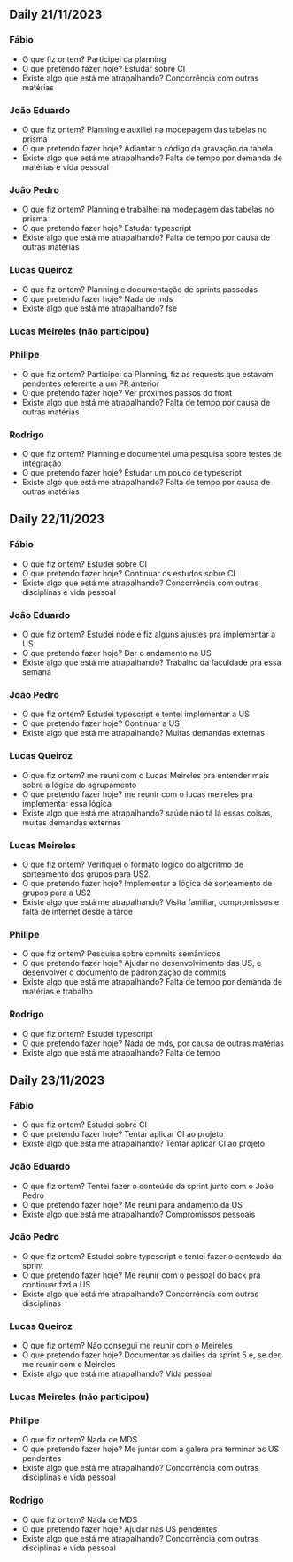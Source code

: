 ## Daily 21/11/2023
### Fábio
- O que fiz ontem? Participei da planning
- O que pretendo fazer hoje? Estudar sobre CI
- Existe algo que está me atrapalhando? Concorrência com outras matérias

### João Eduardo
- O que fiz ontem? Planning e auxiliei na modepagem das tabelas no prisma
- O que pretendo fazer hoje? Adiantar o código da gravação da tabela.
- Existe algo que está me atrapalhando? Falta de tempo por demanda de matérias e vida pessoal

### João Pedro
- O que fiz ontem? Planning e trabalhei na modepagem das tabelas no prisma
- O que pretendo fazer hoje? Estudar typescript
- Existe algo que está me atrapalhando? Falta de tempo por causa de outras matérias

### Lucas Queiroz
- O que fiz ontem? Planning e documentação de sprints passadas
- O que pretendo fazer hoje? Nada de mds
- Existe algo que está me atrapalhando? fse

### Lucas Meireles (não participou)

### Philipe
- O que fiz ontem? Participei da Planning, fiz as requests que estavam pendentes referente a um PR anterior
- O que pretendo fazer hoje? Ver próximos passos do front
- Existe algo que está me atrapalhando? Falta de tempo por causa de outras matérias

### Rodrigo
- O que fiz ontem? Planning e documentei uma pesquisa sobre testes de integração
- O que pretendo fazer hoje? Estudar um pouco de typescript
- Existe algo que está me atrapalhando? Falta de tempo por causa de outras matérias

## Daily 22/11/2023
### Fábio
- O que fiz ontem? Estudei sobre CI
- O que pretendo fazer hoje? Continuar os estudos sobre CI
- Existe algo que está me atrapalhando? Concorrência com outras disciplinas e vida pessoal

### João Eduardo
- O que fiz ontem? Estudei node e fiz alguns ajustes pra  implementar a US
- O que pretendo fazer hoje? Dar o andamento na US
- Existe algo que está me atrapalhando? Trabalho da faculdade pra essa semana

### João Pedro
- O que fiz ontem? Estudei typescript e tentei implementar a US
- O que pretendo fazer hoje? Continuar a US
- Existe algo que está me atrapalhando? Muitas demandas externas

### Lucas Queiroz
- O que fiz ontem? me reuni com o Lucas Meireles pra entender mais sobre a lógica do agrupamento
- O que pretendo fazer hoje? me reunir com o lucas meireles pra implementar essa lógica
- Existe algo que está me atrapalhando? saúde não tá lá essas coisas, muitas demandas externas

### Lucas Meireles
- O que fiz ontem? Verifiquei o formato lógico do algoritmo de sorteamento dos grupos para US2.
- O que pretendo fazer hoje? Implementar a lógica de sorteamento de grupos para a US2
- Existe algo que está me atrapalhando? Visita familiar, compromissos e falta de internet desde a tarde

### Philipe
- O que fiz ontem? Pesquisa sobre commits semânticos
- O que pretendo fazer hoje? Ajudar no desenvolvimento das US, e desenvolver o documento de padronização de commits
- Existe algo que está me atrapalhando? Falta de tempo por demanda de matérias e trabalho

### Rodrigo
- O que fiz ontem? Estudei typescript
- O que pretendo fazer hoje? Nada de mds, por causa de outras matérias
- Existe algo que está me atrapalhando? Falta de tempo

## Daily 23/11/2023
### Fábio
- O que fiz ontem? Estudei sobre CI
- O que pretendo fazer hoje? Tentar aplicar CI ao projeto
- Existe algo que está me atrapalhando? Tentar aplicar CI ao projeto

### João Eduardo
- O que fiz ontem? Tentei fazer o conteúdo da sprint junto com o João Pedro
- O que pretendo fazer hoje? Me reuni para andamento da US
- Existe algo que está me atrapalhando? Compromissos pessoais

### João Pedro
- O que fiz ontem? Estudei sobre typescript e tentei fazer o conteudo da sprint
- O que pretendo fazer hoje? Me reunir com o pessoal do back pra continuar fzd a US
- Existe algo que está me atrapalhando? Concorrência com outras disciplinas

### Lucas Queiroz
- O que fiz ontem? Não consegui me reunir com o Meireles
- O que pretendo fazer hoje? Documentar as dailies da sprint 5 e, se der, me reunir com o Meireles
- Existe algo que está me atrapalhando? Vida pessoal

### Lucas Meireles (não participou)

### Philipe
- O que fiz ontem? Nada de MDS
- O que pretendo fazer hoje? Me juntar com a galera pra terminar as US pendentes
- Existe algo que está me atrapalhando? Concorrência com outras disciplinas e vida pessoal

### Rodrigo
- O que fiz ontem? Nada de MDS
- O que pretendo fazer hoje? Ajudar nas US pendentes
- Existe algo que está me atrapalhando? Concorrência com outras disciplinas e vida pessoal

